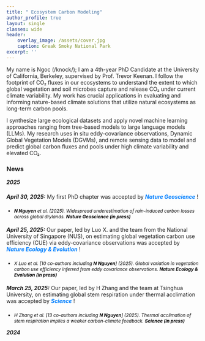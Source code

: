 ```yaml
---
title: " Ecosystem Carbon Modeling"
author_profile: true
layout: single
classes: wide
header:
    overlay_image: /assets/cover.jpg
    caption: Greak Smoky National Park
excerpt: ''
---
```


<p>
  My name is Ngoc (/knock/); I am a 4th-year PhD Candidate at the University of California, Berkeley, supervised by Prof. Trevor Keenan. I follow the footprint of CO₂ fluxes in our ecosystems to understand the extent to which global vegetation and soil microbes capture and release CO₂ under current climate variability. My work has crucial applications in evaluating and informing nature-based climate solutions that utilize natural ecosystems as long-term carbon pools.
</p>

<p>
  I synthesize large ecological datasets and apply novel machine learning approaches ranging from tree-based models to large language models (LLMs). My research uses in situ eddy-covariance observations, Dynamic Global Vegetation Models (DGVMs), and remote sensing data to model and predict global carbon fluxes and pools under high climate variability and elevated CO₂.
</p>


### News
<p style="margin-bottom:1.5em; color::#007fff">
  <strong><em>2025</em></strong>
</p>

<p style="margin-bottom:1.5em;">
  <strong><em>April 30, 2025:</em></strong> My first PhD chapter was accepted by  
  <span style="color:#007fff; font-style: italic;">
    <strong><em>Nature Geoscience</em></strong>
  </span>!
</p>
<ul style="font-size:85%; margin:4px 0 1.5em;">
  <li style="color:black; font-style: italic;">
    <strong>N Nguyen</strong> et al. (2025). Widespread underestimation of rain-induced carbon losses across global drylands. <strong>Nature Geoscience (in press)</strong>
  </li>
</ul>


<p style="margin-bottom:1.5em;">
  <strong><em>April 25, 2025:</em></strong> Our paper, led by Luo X. and the team from the National University of Singapore (NUS), on estimating global vegetation carbon use efficiency (CUE) via eddy-covariance observations was accepted by  
  <span style="color:#007fff; font-style: italic;">
    <strong><em>Nature Ecology &amp; Evolution</em></strong>
  </span>!
</p>
<ul style="font-size:85%; margin:4px 0 1.5em;">
  <li style="color:black; font-style: italic;">
    X Luo et al. [10 co-authors including <strong>N Nguyen</strong>] (2025). Global variation in vegetation carbon use efficiency inferred from eddy covariance observations. <strong>Nature Ecology &amp; Evolution (in press)</strong>
  </li>
</ul>


<p style="margin-bottom:1.5em;">
  <strong><em>March 25, 2025:</em></strong> Our paper, led by H Zhang and the team at Tsinghua University, on estimating global stem respiration under thermal acclimation was accepted by  
  <span style="color:#007fff; font-style: italic;">
    <strong><em>Science</em></strong>
  </span>!
</p>
<ul style="font-size:85%; margin:4px 0;">
  <li style="color:black; font-style: italic;">
    H Zhang et al. [13 co-authors including <strong>N Nguyen</strong>] (2025). Thermal acclimation of stem respiration implies a weaker carbon-climate feedback. <strong>Science (in press)</strong>
  </li>
</ul>

<p style="margin-bottom:1.5em; color::#007fff">
  <strong><em>2024</em></strong>
</p>
  
